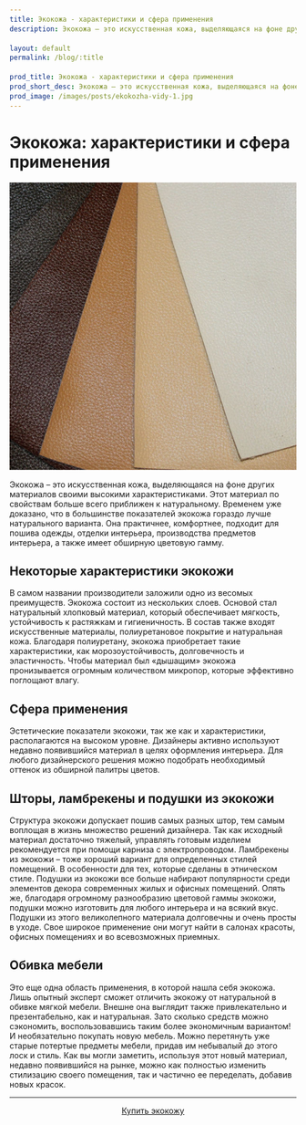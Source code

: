 ```yaml
---
title: Экокожа - характеристики и сфера применения
description: Экокожа – это искусственная кожа, выделяющаяся на фоне других материалов своими высокими характеристиками.

layout: default
permalink: /blog/:title

prod_title: Экокожа - характеристики и сфера применения
prod_short_desc: Экокожа – это искусственная кожа, выделяющаяся на фоне других материалов своими высокими характеристиками.
prod_image: /images/posts/ekokozha-vidy-1.jpg
---
```

# Экокожа: характеристики и сфера применения
<img class="image right" src="/images/posts/ekokozha-vidy-1.jpg" alt="Экокожа - характеристики и сфера применения"/>

Экокожа – это искусственная кожа, выделяющаяся на фоне других материалов своими высокими характеристиками. Этот материал по свойствам больше всего приближен к натуральному. Временем уже доказано, что в большинстве показателей экокожа гораздо лучше натурального варианта. Она практичнее, комфортнее, подходит для пошива одежды, отделки интерьера, производства предметов интерьера, а также имеет обширную цветовую гамму.

## Некоторые характеристики экокожи

В самом названии производители заложили одно из весомых преимуществ. Экокожа состоит из нескольких слоев. Основой стал натуральный хлопковый материал, который обеспечивает мягкость, устойчивость к растяжкам и гигиеничность. В состав также входят искусственные материалы, полиуретановое покрытие и натуральная кожа. Благодаря полиуретану, экокожа приобретает такие характеристики, как морозоустойчивость, долговечность и эластичность. Чтобы материал был «дышащим» экокожа пронизывается огромным количеством микропор, которые эффективно поглощают влагу.

## Сфера применения

Эстетические показатели экокожи, так же как и характеристики, располагаются на высоком уровне. Дизайнеры активно используют недавно появившийся материал в целях оформления интерьера. Для любого дизайнерского решения можно подобрать необходимый оттенок из обширной палитры цветов.

## Шторы, ламбрекены и подушки из экокожи

Структура экокожи допускает пошив самых разных штор, тем самым воплощая в жизнь множество решений дизайнера. Так как исходный материал достаточно тяжелый, управлять готовым изделием рекомендуется при помощи карниза с электропроводом.
Ламбрекены из экокожи – тоже хороший вариант для определенных стилей помещений. В особенности для тех, которые сделаны в этническом стиле.
Подушки из экокожи все больше набирают популярности среди элементов декора современных жилых и офисных помещений. Опять же, благодаря огромному разнообразию цветовой гаммы экокожи, подушки можно изготовить для любого интерьера и на всякий вкус. Подушки из этого великолепного материала долговечны и очень просты в уходе. Свое широкое применение они могут найти в салонах красоты, офисных помещениях и во всевозможных приемных.

## Обивка мебели

Это еще одна область применения, в которой нашла себя экокожа. Лишь опытный эксперт сможет отличить экокожу от натуральной в обивке мягкой мебели. Внешне она выглядит также привлекательно и презентабельно, как и натуральная. Зато сколько средств можно сэкономить, воспользовавшись таким более экономичным вариантом! И необязательно покупать новую мебель. Можно перетянуть уже старые потертые предметы мебели, придав им небывалый до этого лоск и стиль.
Как вы могли заметить, используя этот новый материал, недавно появившийся на рынке, можно как полностью изменить стилизацию своего помещения, так и частично ее переделать, добавив новых красок.

---
<p style="text-align:center"><a class="button alt" href="/catalog/iskusstvennaya-kozha/kozha-eco">Купить экокожу</a></p>